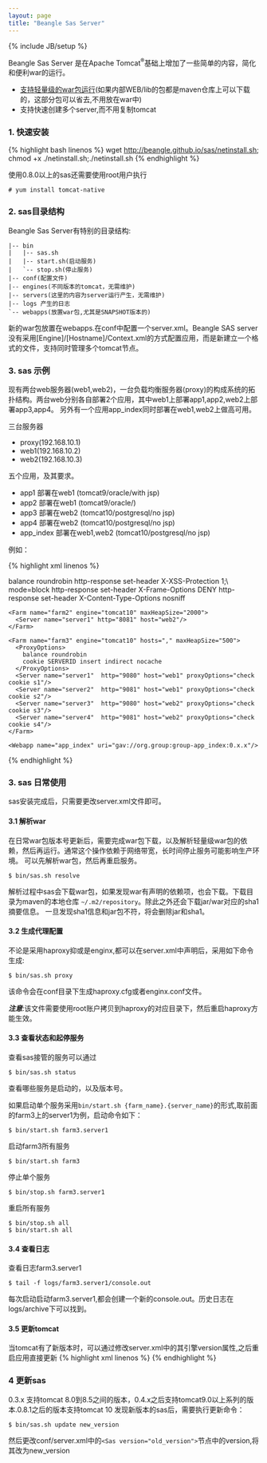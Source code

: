 ```yaml
---
layout: page
title: "Beangle Sas Server"
---
```

{% include JB/setup %}

Beangle Sas Server 是在Apache Tomcat<sup>®</sup>基础上增加了一些简单的内容，简化和便利war的运行。

* [支持轻量级的war包运行](/sas/lightwar.html)(如果内部WEB/lib的包都是maven仓库上可以下载的，这部分包可以省去,不用放在war中)
* 支持快速创建多个server,而不用复制tomcat

### 1. 快速安装

{% highlight bash linenos %}
wget http://beangle.github.io/sas/netinstall.sh; chmod +x ./netinstall.sh;./netinstall.sh
{% endhighlight %}

使用0.8.0以上的sas还需要使用root用户执行

    # yum install tomcat-native

### 2. sas目录结构

Beangle Sas Server有特别的目录结构:

    |-- bin
    |   |-- sas.sh
    |   |-- start.sh(启动服务)
    |   `-- stop.sh(停止服务)
    |-- conf(配置文件)
    |-- engines(不同版本的tomcat，无需维护)
    |-- servers(这里的内容为server运行产生，无需维护)
    |-- logs 产生的日志
    `-- webapps(放置war包,尤其是SNAPSHOT版本的)

新的war包放置在webapps.在conf中配置一个server.xml。Beangle SAS server没有采用[Engine]/[Hostname]/Context.xml的方式配置应用，而是新建立一个格式的文件，支持同时管理多个tomcat节点。

### 3. sas 示例
现有两台web服务器(web1,web2)，一台负载均衡服务器(proxy)的构成系统的拓扑结构。两台web分别各自部署2个应用，其中web1上部署app1,app2,web2上部署app3,app4。
另外有一个应用app_index同时部署在web1,web2上做高可用。

三台服务器

* proxy(192.168.10.1)
* web1(192.168.10.2)
* web2(192.168.10.3)

五个应用，及其要求。

* app1 部署在web1 (tomcat9/oracle/with jsp)
* app2 部署在web1 (tomcat9/oracle/)
* app3 部署在web2 (tomcat10/postgresql/no jsp)
* app4 部署在web2 (tomcat10/postgresql/no jsp)
* app_index 部署在web1,web2 (tomcat10/postgresql/no jsp)

例如：

{% highlight xml linenos %}
<?xml version='1.0' encoding='utf-8'?>
<Sas version="0.8.1">
  <!--从这里下载webapp的各类依赖性，如果涉及到没有开源的包，可以改为自己的伺服-->
  <Repository remote="maven.aliyun.com/nexus/content/groups/public"/>
  <Hosts>
    <Host name="web1" ip="192.168.10.1"/>
    <Host name="web2" ip="192.168.10.2"/>
  </Hosts>
  <Engines>
    <Engine name="tomcat9" type="tomcat" version="9.0.35" jspSupport="true">
      <Jar uri="gav://com.oracle:ojdbc6:11.2.0.1.0"/>
    </Engine>
    <Engine name="tomcat10" type="tomcat" version="10.0.20">
      <Jar gav="gav://org.postgresql:postgresql:42.2.6"/>
    </Engine>
  </Engines>

  <Farms>
    <Farm name="farm1" engine="tomcat9" maxHeapSize="2000">
      <Http acceptCount="200"  maxThreads="800"/>
      <ProxyOptions>
        balance roundrobin
        http-response set-header X-XSS-Protection 1;\ mode=block
        http-response set-header X-Frame-Options DENY
        http-response set-header X-Content-Type-Options nosniff
      </ProxyOptions>
      <Server name="server1"  http="8080" host="web1" />
    </Farm>

    <Farm name="farm2" engine="tomcat10" maxHeapSize="2000">
      <Server name="server1" http="8081" host="web2"/>
    </Farm>

    <Farm name="farm3" engine="tomcat10" hosts="," maxHeapSize="500">
      <ProxyOptions>
        balance roundrobin
        cookie SERVERID insert indirect nocache
      </ProxyOptions>
      <Server name="server1"  http="9080" host="web1" proxyOptions="check cookie s1"/>
      <Server name="server2"  http="9081" host="web1" proxyOptions="check cookie s2"/>
      <Server name="server3"  http="9080" host="web2" proxyOptions="check cookie s3"/>
      <Server name="server4"  http="9081" host="web2" proxyOptions="check cookie s4"/>
    </Farm>
  </Farms>

  <Webapps>
    <!--gav 是group-artifact-version的缩写，表示该组件在maven仓库的信息-->
    <!--maven仓库上没有的war包，可以省去该属性，转而写成docBase="${sas.home}/webapps/app1.war"-->
    <Webapp name="app1"  uri="gav://org.group:group-app1:0.x.x" runAt="group1" path="/app1" />
    <Webapp name="app2"  uri="gav://org.group:group-app2:0.x.x" runAt="group1" path="/app2"/>
    <Webapp name="app3"  uri="gav://org.group:group-app3:0.x.x" runAt="farm2" path="/app3"/>
    <Webapp name="app4"  uri="gav://org.group:group-app4:0.x.x" runAt="farm2" path="/app4"/>

    <Webapp name="app_index" uri="gav://org.group:group-app_index:0.x.x"/>
  </Webapps>

  <!--配置代理-->
  <Proxy engine="haproxy" hostname="your.domain.name">
    <!--启用https-->
    <Https/>
  </Proxy>
</Sas>
{% endhighlight %}

### 3. sas 日常使用

sas安装完成后，只需要更改server.xml文件即可。

#### 3.1 解析war

在日常war包版本号更新后，需要完成war包下载，以及解析轻量级war包的依赖，然后再运行。通常这个操作依赖于网络带宽，长时间停止服务可能影响生产环境。
可以先解析war包，然后再重启服务。

    $ bin/sas.sh resolve

解析过程中sas会下载war包，如果发现war有声明的依赖项，也会下载。下载目录为maven的本地仓库 `~/.m2/repository`。除此之外还会下载jar/war对应的sha1摘要信息。
一旦发现sha1信息和jar包不符，将会删除jar和sha1。

#### 3.2 生成代理配置

不论是采用haproxy抑或是enginx,都可以在server.xml中声明后，采用如下命令生成:

    $ bin/sas.sh proxy

该命令会在conf目录下生成haproxy.cfg或者enginx.conf文件。

***注意***:该文件需要使用root账户拷贝到haproxy的对应目录下，然后重启haproxy方能生效。

#### 3.3 查看状态和起停服务

查看sas接管的服务可以通过

    $ bin/sas.sh status

查看哪些服务是启动的，以及版本号。

如果启动单个服务采用`bin/start.sh {farm_name}.{server_name}`的形式,取前面的farm3上的server1为例，启动命令如下：

    $ bin/start.sh farm3.server1

启动farm3所有服务

    $ bin/start.sh farm3

停止单个服务

    $ bin/stop.sh farm3.server1

重启所有服务

    $ bin/stop.sh all
    $ bin/start.sh all

#### 3.4 查看日志

查看日志farm3.server1

    $ tail -f logs/farm3.server1/console.out

每次启动启动farm3.server1,都会创建一个新的console.out。历史日志在logs/archive下可以找到。

#### 3.5 更新tomcat

当tomcat有了新版本时，可以通过修改server.xml中的其引擎version属性,之后重启应用直接更新
{% highlight xml linenos %}
<Engine name="tomcat80" type="tomcat" version="9.0.30">
</Engine>
{% endhighlight %}

### 4 更新sas

0.3.x 支持tomcat 8.0到8.5之间的版本，0.4.x之后支持tomcat9.0以上系列的版本.0.8.1之后的版本支持tomcat 10
发现新版本的sas后，需要执行更新命令：

    $ bin/sas.sh update new_version

然后更改conf/server.xml中的`<Sas version="old_version">`节点中的version,将其改为new_version

